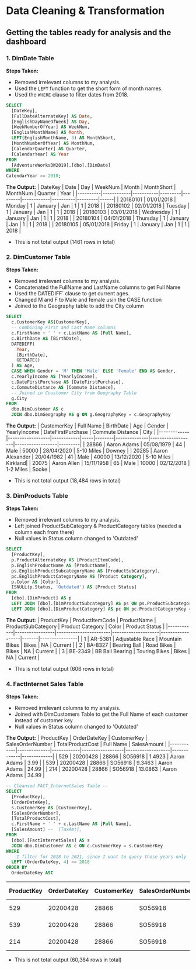 # **Data Cleaning & Transformation**


## Getting the tables ready for analysis and the dashboard

### 1. DimDate Table

**Steps Taken:**

- Removed irrelevant columns to my analysis.
- Used the `LEFT` function to get the short form of month names.
- Used the `WHERE` clause to filter dates from 2018.

```sql
SELECT
  [DateKey],
  [FullDateAlternateKey] AS Date,
  [EnglishDayNameOfWeek] AS Day,
  [WeekNumberOfYear] AS WeekNum,
  [EnglishMonthName] AS Month,
  LEFT(EnglishMonthName, 3) AS MonthShort,
  [MonthNumberOfYear] AS MonthNum,
  [CalendarQuarter] AS Quarter,
  [CalendarYear] AS Year
FROM
  [AdventureWorksDW2019].[dbo].[DimDate]
WHERE
CalendarYear >= 2018;
```

**The Output:**
| DateKey  | Date       | Day       | WeekNum | Month   | MonthShort | MonthNum | Quarter | Year |
|----------|------------|-----------|---------|---------|------------|----------|---------|------|
| 20180101 | 01/01/2018 | Monday    | 1       | January | Jan        | 1        | 1       | 2018 |
| 20180102 | 02/01/2018 | Tuesday   | 1       | January | Jan        | 1        | 1       | 2018 |
| 20180103 | 03/01/2018 | Wednesday | 1       | January | Jan        | 1        | 1       | 2018 |
| 20180104 | 04/01/2018 | Thursday  | 1       | January | Jan        | 1        | 1       | 2018 |
| 20180105 | 05/01/2018 | Friday    | 1       | January | Jan        | 1        | 1       | 2018 |
- This is not total output (1461 rows in total)

### 2. DimCustomer Table
**Steps Taken:**

- Removed irrelevant columns to my analysis.
- Concatenated the FullName and LastName columns to get Full Name
- Used the DATEDIFF` clause to get current ages.
- Changed M and F to Male and female usin the CASE function
- Joined to the Geography table to add the City column

```sql
SELECT 
  c.CustomerKey AS[CustomerKey], 
  -- Combining First and Last Name columns
  c.FirstName + ' ' + c.LastName AS [Full Name], 
  c.BirthDate AS [BirthDate], 
  DATEDIFF(
    Year, 
    [BirthDate], 
    GETDATE()
  ) AS Age, 
  CASE WHEN Gender = 'M' THEN 'Male' ELSE 'Female' END AS Gender, 
  c.YearlyIncome AS [YearlyIncome], 
  c.DateFirstPurchase AS [DateFirstPurchase], 
  c.CommuteDistance AS [Commute Distance], 
  -- Joined in Cuustomer City from Geography Table 
  g.City 
FROM 
  dbo.DimCustomer AS c 
  JOIN dbo.DimGeography AS g ON g.GeographyKey = c.GeographyKey
```

**The Output:**
| CustomerKey | Full Name        | BirthDate  | Age | Gender | YearlyIncome | DateFirstPurchase | Commute Distance | City    |
|-------------|------------------|------------|-----|--------|--------------|-------------------|------------------|---------|
| 28866       | Aaron Adams      | 05/08/1979 | 44  | Male   | 50000        | 28/04/2020        | 5-10 Miles       | Downey  |
| 20285       | Aaron Alexander  | 20/04/1982 | 41  | Male   | 40000        | 13/12/2020        | 5-10 Miles       | Kirkland|
| 20075       | Aaron Allen      | 15/11/1958 | 65  | Male   | 10000        | 02/12/2018        | 1-2 Miles        | Sooke   |

- This is not total output (18,484 rows in total)

### 3. DimProducts Table
**Steps Taken:**

- Removed irrelevant columns to my analysis.
- Left joined ProductSubCategory & ProductCategory tables (needed a column each from there)
- Null values in Status column changed to 'Outdated'

```sql
SELECT 
  [ProductKey], 
  p.ProductAlternateKey AS [ProductItemCode], 
  p.EnglishProductName AS [ProductName], 
  ps.EnglishProductSubcategoryName AS [ProductSubCategory], 
  pc.EnglishProductCategoryName AS [Product Category], 
  p.Color AS [Color], 
  ISNULL(p.Status, 'Outdated') AS [Product Status] 
FROM 
  [dbo].[DimProduct] AS p 
  LEFT JOIN [dbo].[DimProductSubcategory] AS ps ON ps.ProductSubcategoryKey = p.ProductKey 
  LEFT JOIN [dbo].[DimProductCategory] AS pc ON pc.ProductCategoryKey = ps.ProductCategoryKey
```

**The Output:**
| ProductKey | ProductItemCode | ProductName          | ProductSubCategory | Product Category | Color | Product Status |
|------------|-----------------|-----------------------|--------------------|------------------|-------|----------------|
| 1          | AR-5381         | Adjustable Race      | Mountain Bikes     | Bikes            | NA    | Current        |
| 2          | BA-8327         | Bearing Ball         | Road Bikes         | Bikes            | NA    | Current        |
| 3          | BE-2349         | BB Ball Bearing      | Touring Bikes      | Bikes            | NA    | Current        |

- This is not total output (606 rows in total)

### 4. FactInternet Sales Table
**Steps Taken:**

- Removed irrelevant columns to my analysis.
- Joined with DimCustomers Table to get the Full Name of each customer instead of customer key
- Null values in Status column changed to 'Outdated'

**The Output:**
| ProductKey | OrderDateKey | CustomerKey | SalesOrderNumber | TotalProductCost | Full Name    | SalesAmount |
|------------|--------------|------------|------------------|-------------------|-------------|-------------|
| 529        | 20200428     | 28866      | SO56918          | 1.4923            | Aaron Adams | 3.99        |
| 539        | 20200428     | 28866      | SO56918          | 9.3463            | Aaron Adams | 24.99       |
| 214        | 20200428     | 28866      | SO56918          | 13.0863           | Aaron Adams | 34.99       |

```sql
-- Cleansed FACT_InternetSales Table --
SELECT 
  [ProductKey], 
  [OrderDateKey],  
  s.CustomerKey AS [CustomerKey], 
  [SalesOrderNumber], 
  [TotalProductCost], 
  c.FirstName + ' ' + c.LastName AS [Full Name], 
  [SalesAmount] --  [TaxAmt], 
FROM 
  [dbo].[FactInternetSales] AS s 
  JOIN dbo.DimCustomer AS c ON c.CustomerKey = s.CustomerKey 
WHERE 
  --I filter for 2018 to 2021, since I want to query those years only
  LEFT (OrderDateKey, 4) >= 2018 
ORDER BY 
  OrderDateKey ASC
```

| ProductKey | OrderDateKey | CustomerKey | SalesOrderNumber | TotalProductCost | Full Name    | SalesAmount |
|------------|--------------|------------|------------------|-------------------|-------------|-------------|
| 529        | 20200428     | 28866      | SO56918          | 1.4923            | Aaron Adams | 3.99        |
| 539        | 20200428     | 28866      | SO56918          | 9.3463            | Aaron Adams | 24.99       |
| 214        | 20200428     | 28866      | SO56918          | 13.0863           | Aaron Adams | 34.99       |

- This is not total output (60,384 rows in total)
